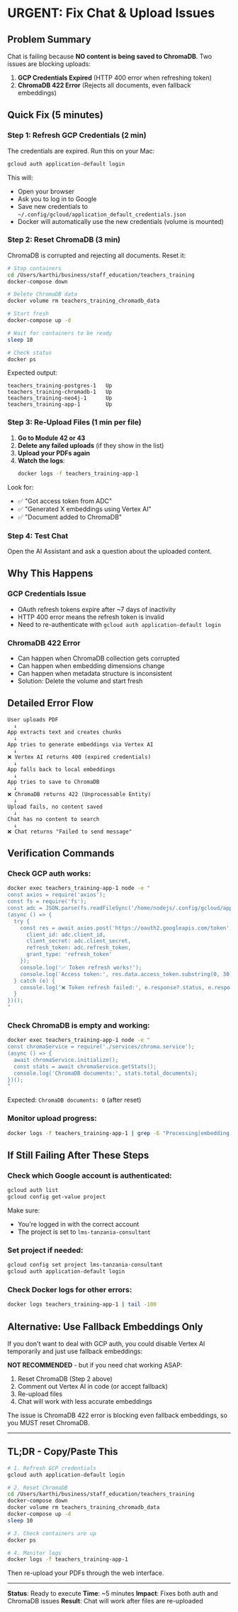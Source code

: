 # URGENT: Fix Chat & Upload Issues

## Problem Summary

Chat is failing because **NO content is being saved to ChromaDB**. Two issues are blocking uploads:

1. **GCP Credentials Expired** (HTTP 400 error when refreshing token)
2. **ChromaDB 422 Error** (Rejects all documents, even fallback embeddings)

## Quick Fix (5 minutes)

### Step 1: Refresh GCP Credentials (2 min)

The credentials are expired. Run this on your Mac:

```bash
gcloud auth application-default login
```

This will:
- Open your browser
- Ask you to log in to Google
- Save new credentials to `~/.config/gcloud/application_default_credentials.json`
- Docker will automatically use the new credentials (volume is mounted)

### Step 2: Reset ChromaDB (3 min)

ChromaDB is corrupted and rejecting all documents. Reset it:

```bash
# Stop containers
cd /Users/karthi/business/staff_education/teachers_training
docker-compose down

# Delete ChromaDB data
docker volume rm teachers_training_chromadb_data

# Start fresh
docker-compose up -d

# Wait for containers to be ready
sleep 10

# Check status
docker ps
```

Expected output:
```
teachers_training-postgres-1   Up
teachers_training-chromadb-1   Up
teachers_training-neo4j-1      Up
teachers_training-app-1        Up
```

### Step 3: Re-Upload Files (1 min per file)

1. **Go to Module 42 or 43**
2. **Delete any failed uploads** (if they show in the list)
3. **Upload your PDFs again**
4. **Watch the logs**:
   ```bash
   docker logs -f teachers_training-app-1
   ```

Look for:
- ✅ "Got access token from ADC"
- ✅ "Generated X embeddings using Vertex AI"
- ✅ "Document added to ChromaDB"

### Step 4: Test Chat

Open the AI Assistant and ask a question about the uploaded content.

## Why This Happens

### GCP Credentials Issue
- OAuth refresh tokens expire after ~7 days of inactivity
- HTTP 400 error means the refresh token is invalid
- Need to re-authenticate with `gcloud auth application-default login`

### ChromaDB 422 Error
- Can happen when ChromaDB collection gets corrupted
- Can happen when embedding dimensions change
- Can happen when metadata structure is inconsistent
- Solution: Delete the volume and start fresh

## Detailed Error Flow

```
User uploads PDF
  ↓
App extracts text and creates chunks
  ↓
App tries to generate embeddings via Vertex AI
  ↓
❌ Vertex AI returns 400 (expired credentials)
  ↓
App falls back to local embeddings
  ↓
App tries to save to ChromaDB
  ↓
❌ ChromaDB returns 422 (Unprocessable Entity)
  ↓
Upload fails, no content saved
  ↓
Chat has no content to search
  ↓
❌ Chat returns "Failed to send message"
```

## Verification Commands

### Check GCP auth works:
```bash
docker exec teachers_training-app-1 node -e "
const axios = require('axios');
const fs = require('fs');
const adc = JSON.parse(fs.readFileSync('/home/nodejs/.config/gcloud/application_default_credentials.json', 'utf8'));
(async () => {
  try {
    const res = await axios.post('https://oauth2.googleapis.com/token', {
      client_id: adc.client_id,
      client_secret: adc.client_secret,
      refresh_token: adc.refresh_token,
      grant_type: 'refresh_token'
    });
    console.log('✅ Token refresh works!');
    console.log('Access token:', res.data.access_token.substring(0, 30) + '...');
  } catch (e) {
    console.log('❌ Token refresh failed:', e.response?.status, e.response?.data);
  }
})();
"
```

### Check ChromaDB is empty and working:
```bash
docker exec teachers_training-app-1 node -e "
const chromaService = require('./services/chroma.service');
(async () => {
  await chromaService.initialize();
  const stats = await chromaService.getStats();
  console.log('ChromaDB documents:', stats.total_documents);
})();
"
```

Expected: `ChromaDB documents: 0` (after reset)

### Monitor upload progress:
```bash
docker logs -f teachers_training-app-1 | grep -E "Processing|embedding|ChromaDB|access token"
```

## If Still Failing After These Steps

### Check which Google account is authenticated:
```bash
gcloud auth list
gcloud config get-value project
```

Make sure:
- You're logged in with the correct account
- The project is set to `lms-tanzania-consultant`

### Set project if needed:
```bash
gcloud config set project lms-tanzania-consultant
gcloud auth application-default login
```

### Check Docker logs for other errors:
```bash
docker logs teachers_training-app-1 | tail -100
```

## Alternative: Use Fallback Embeddings Only

If you don't want to deal with GCP auth, you could disable Vertex AI temporarily and just use fallback embeddings:

**NOT RECOMMENDED** - but if you need chat working ASAP:

1. Reset ChromaDB (Step 2 above)
2. Comment out Vertex AI in code (or accept fallback)
3. Re-upload files
4. Chat will work with less accurate embeddings

The issue is ChromaDB 422 error is blocking even fallback embeddings, so you MUST reset ChromaDB.

---

## TL;DR - Copy/Paste This

```bash
# 1. Refresh GCP credentials
gcloud auth application-default login

# 2. Reset ChromaDB
cd /Users/karthi/business/staff_education/teachers_training
docker-compose down
docker volume rm teachers_training_chromadb_data
docker-compose up -d
sleep 10

# 3. Check containers are up
docker ps

# 4. Monitor logs
docker logs -f teachers_training-app-1
```

Then re-upload your PDFs through the web interface.

---

**Status**: Ready to execute
**Time**: ~5 minutes
**Impact**: Fixes both auth and ChromaDB issues
**Result**: Chat will work after files are re-uploaded
